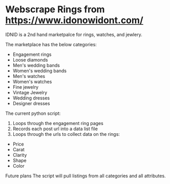 # Webscrape Rings from https://www.idonowidont.com/

IDNID is a 2nd hand marketpalce for rings, watches, and jewlery.

The marketplace has the below categories:
  - Engagement rings
  - Loose diamonds
  - Men's wedding bands
  - Women's wedding bands
  - Men's watches
  - Women's watches
  - Fine jewelry
  - Vintage Jewelry
  - Wedding dresses
  - Designer dresses


The current python script:
1. Loops through the engagement ring pages
1. Records each post url into a data list file
1. Loops through the urls to collect data on the rings:
  - Price
  - Carat
  - Clarity
  - Shape
  - Color


Future plans
The script will pull listings from all categories and all attributes.
  
